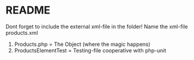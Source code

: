 README
======
Dont forget to include the external xml-file in the folder!
Name the xml-file products.xml

1. Products.php = The Object (where the magic happens)
2. ProductsElementTest = Testing-file cooperative with php-unit


